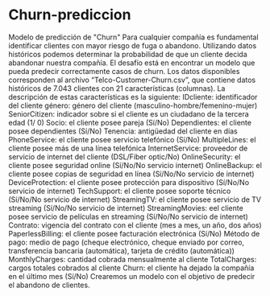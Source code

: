 # Churn-prediccion
Modelo de predicción de "Churn" Para cualquier compañía es fundamental identificar clientes con mayor riesgo de fuga o abandono. Utilizando datos históricos podemos determinar la probabilidad de que un cliente decida abandonar nuestra compañía. El desafío está en encontrar un modelo que pueda predecir correctamente casos de churn. Los datos disponibles corresponden al archivo “Telco-Customer-Churn.csv”, que contiene datos históricos de 7.043 clientes con 21 características (columnas). La descripción de estas características es la siguiente:  IDcliente: identificador del cliente género: género del cliente (masculino-hombre/femenino-mujer) SeniorCitizen: indicador sobre si el cliente es un ciudadano de la tercera edad (1/ 0) Socio: el cliente posee pareja (Sí/No) Dependientes: el cliente posee dependientes (Sí/No) Tenencia: antigüedad del cliente en días PhoneService: el cliente posee servicio telefónico (Sí/No) MultipleLines: el cliente posee más de una línea telefónica InternetService: proveedor de servicio de internet del cliente (DSL/Fiber optic/No) OnlineSecurity: el cliente posee seguridad online (Sí/No/No servicio internet) OnlineBackup: el cliente posee copias de seguridad en línea (Sí/No/No servicio de internet) DeviceProtection: el cliente posee protección para dispositivo (Sí/No/No servicio de internet) TechSupport: el cliente posee soporte técnico (Sí/No/No servicio de internet) StreamingTV: el cliente posee servicio de TV streaming (Sí/No/No servicio de internet) StreamingMovies: eel cliente posee servicio de películas en streaming (Sí/No/No servicio de internet) Contrato: vigencia del contrato con el cliente (mes a mes, un año, dos años) PaperlessBilling: el cliente posee facturación electrónica (Sí/No) Método de pago: medio de pago (cheque electrónico, cheque enviado por correo, transferencia bancaria (automática), tarjeta de crédito (automática)) MonthlyCharges: cantidad cobrada mensualmente al cliente TotalCharges: cargos totales cobrados al cliente Churn: el cliente ha dejado la compañía en el último mes (Sí/No) Crearemos un modelo con el objetivo de predecir el abandono de clientes.
